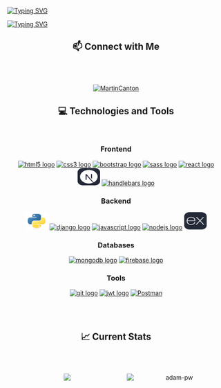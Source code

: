 <a href="https://git.io/typing-svg"><img src="https://readme-typing-svg.herokuapp.com?font=Fira+Code&weight=600&size=30&duration=3000&pause=5000&color=851c73&center=true&vCenter=true&width=1000&lines=Hey+there%2C+I'm+Martín+Cantón" alt="Typing SVG" /></a>

<a href="https://git.io/typing-svg"><img src="https://readme-typing-svg.herokuapp.com?font=Fira+Code&weight=400&size=25&duration=3000&pause=5000&color=32A8BBFF&center=true&vCenter=true&width=1000&lines=A+passionate+developer+from+Argentina" alt="Typing SVG" /></a>

<div align="center">

## :mailbox: Connect with Me
</br>
</div>

<br />
<p align="center">
<a href="https://ar.linkedin.com/in/mart%C3%ADn-cant%C3%B3n-294253260" target="blank"><img align="center" src="https://raw.githubusercontent.com/rahuldkjain/github-profile-readme-generator/master/src/images/icons/Social/linked-in-alt.svg" alt="MartinCanton" height="30" width="40" /></a>
</p>

<div align="center">

## :computer: Technologies and Tools

<br />

### Frontend
<a href="https://html5.org" target="_blank"><img src="https://cdn.jsdelivr.net/gh/devicons/devicon/icons/html5/html5-original.svg" height="40" width="52" alt="html5 logo" /></a>
<a href="https://www.w3.org/Style/CSS/" target="_blank"><img src="https://cdn.jsdelivr.net/gh/devicons/devicon/icons/css3/css3-original.svg" height="40" width="52" alt="css3 logo" /></a>
<a href="https://getbootstrap.com/" target="_blank"><img src="https://cdn.jsdelivr.net/gh/devicons/devicon/icons/bootstrap/bootstrap-original.svg" height="40" width="52" alt="bootstrap logo" /></a>
<a href="https://sass-lang.com/" target="_blank"><img src="https://cdn.jsdelivr.net/gh/devicons/devicon/icons/sass/sass-original.svg" height="40" width="52" alt="sass logo" /></a>
<a href="https://reactjs.org/" target="_blank"><img src="https://cdn.jsdelivr.net/gh/devicons/devicon/icons/react/react-original.svg" height="40" width="52" alt="react logo" /></a>
<a href="https://nextjs.org/" target="_blank"><img src="https://raw.githubusercontent.com/tandpfun/skill-icons/main/icons/NextJS-Dark.svg" height="40" width="52" alt="nextjs logo" /></a>
<a href="https://handlebarsjs.com/" target="_blank"><img src="https://cdn.jsdelivr.net/gh/devicons/devicon/icons/handlebars/handlebars-original.svg" height="40" width="52" alt="handlebars logo" /></a>

### Backend
<a href="https://www.python.org" target="_blank"><img src="https://raw.githubusercontent.com/devicons/devicon/master/icons/python/python-original.svg" alt="python" height="40" width="52" /></a>
<a href="https://www.djangoproject.com/" target="_blank"><img src="https://cdn.jsdelivr.net/gh/devicons/devicon/icons/django/django-plain.svg" height="40" width="52" alt="django logo" /></a>
<a href="https://www.javascript.com/" target="_blank"><img src="https://cdn.jsdelivr.net/gh/devicons/devicon/icons/javascript/javascript-original.svg" height="40" width="52" alt="javascript logo" /></a>
<a href="https://nodejs.org/" target="_blank"><img src="https://cdn.jsdelivr.net/gh/devicons/devicon/icons/nodejs/nodejs-original.svg" height="40" width="52" alt="nodejs logo" /></a>
<a href="https://expressjs.com/" target="_blank"><img src="https://raw.githubusercontent.com/tandpfun/skill-icons/main/icons/ExpressJS-Dark.svg" height="40" width="52" alt="express logo" /></a>

### Databases
<a href="https://www.mongodb.com/" target="_blank"><img src="https://cdn.jsdelivr.net/gh/devicons/devicon/icons/mongodb/mongodb-original.svg" height="40" width="52" alt="mongodb logo" /></a>
<a href="https://firebase.google.com/" target="_blank"><img src="https://cdn.jsdelivr.net/gh/devicons/devicon/icons/firebase/firebase-plain.svg" height="40" width="52" alt="firebase logo" /></a>

### Tools
<a href="https://git-scm.com/" target="_blank"><img src="https://cdn.jsdelivr.net/gh/devicons/devicon/icons/git/git-original.svg" height="40" width="52" alt="git logo" /></a>
<a href="https://jwt.io/" target="_blank"><img src="https://jwt.io/img/icon.svg" height="40" width="52" alt="jwt logo" /></a>
<a href="https://www.postman.com/" target="_blank"><img height="40" src="https://user-images.githubusercontent.com/25181517/192109061-e138ca71-337c-4019-8d42-4792fdaa7128.png" alt="Postman" title="Postman"/></a>

<br />
</div>

<br />

<div align="center">

## :chart_with_upwards_trend: Current Stats
</br>
</div>
<br />

<p align="center">
<img width="45%" src="https://github-readme-stats-ten-gilt.vercel.app/api/top-langs/?username=martincanton&theme=gotham"/>
<img width="45%" align="right" src="https://github.com/Adam-pw/Adam-pw/blob/main/animation_500_kxa883sd.gif" alt="adam-pw" />
</p>
